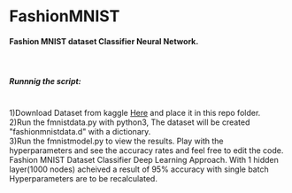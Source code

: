 # FashionMNIST
<h4>Fashion MNIST dataset Classifier Neural Network.</h4> <br>
<h5>Runnnig the script:</h5><br>
  <t>1)Download Dataset from kaggle <a href="https://www.kaggle.com/zalando-research/fashionmnist">Here</a> and place it in this repo folder.<br>
  2)Run the fmnistdata.py with python3, The dataset will be created "fashionmnistdata.d" with a dictionary.<br>
  3)Run the fmnistmodel.py to view the results. Play with the hyperparameters and see the accuracy rates and feel free to edit the code.<br>
Fashion MNIST Dataset Classifier Deep Learning Approach.
With 1 hidden layer(1000 nodes) acheived a result of 95% accuracy with single batch<br>
Hyperparameters are to be recalculated.<br>
